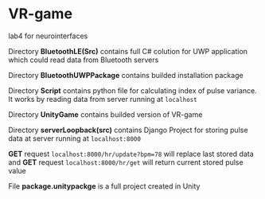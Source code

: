 # VR-game
lab4 for neurointerfaces

Directory <strong>BluetoothLE(Src)</strong> contains full C# colution for UWP application which could read data from Bluetooth servers

Directory <strong>BluetoothUWPPackage</strong> contains builded installation package  

Directory <strong>Script</strong> contains python file for calculating index of pulse variance. It works by reading data from server running at <code>localhost</code>

Directory <strong>UnityGame</strong> contains builded version of VR-game

Directory <strong>serverLoopback(src)</strong> contains Django Project for storing pulse data at server running at <code>localhost:8000</code>

<b>GET</b> request <code>localhost:8000/hr/update?bpm=78</code> will replace last stored data and <b>GET</b> request <code>localhost:8000/hr/get</code> will return current stored pulse value

File <strong>package.unitypackge</strong> is a full project created in Unity
